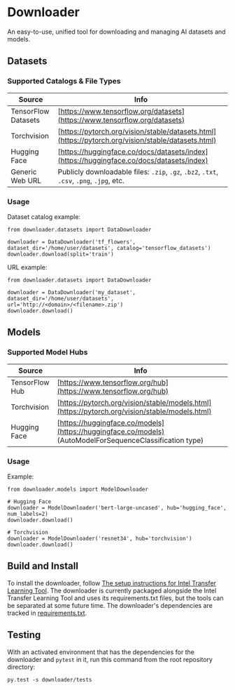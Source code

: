 # Downloader

An easy-to-use, unified tool for downloading and managing AI datasets and models.

## Datasets

### Supported Catalogs & File Types

| Source | Info |
|----------|-----------|
| TensorFlow Datasets | [https://www.tensorflow.org/datasets](https://www.tensorflow.org/datasets) |
| Torchvision | [https://pytorch.org/vision/stable/datasets.html](https://pytorch.org/vision/stable/datasets.html) |
| Hugging Face | [https://huggingface.co/docs/datasets/index](https://huggingface.co/docs/datasets/index) |
| Generic Web URL | Publicly downloadable files: `.zip`, `.gz`, `.bz2`, `.txt`, `.csv`, `.png`, `.jpg`, etc. |

### Usage

Dataset catalog example:
```
from downloader.datasets import DataDownloader

downloader = DataDownloader('tf_flowers', dataset_dir='/home/user/datasets', catalog='tensorflow_datasets')
downloader.download(split='train')
```

URL example:
```
from downloader.datasets import DataDownloader

downloader = DataDownloader('my_dataset', dataset_dir='/home/user/datasets', url='http://<domain>/<filename>.zip')
downloader.download()
```

## Models

### Supported Model Hubs

| Source | Info |
|----------|-----------|
| TensorFlow Hub | [https://www.tensorflow.org/hub](https://www.tensorflow.org/hub) |
| Torchvision | [https://pytorch.org/vision/stable/models.html](https://pytorch.org/vision/stable/models.html) |
| Hugging Face | [https://huggingface.co/models](https://huggingface.co/models) (AutoModelForSequenceClassification type) |

### Usage

Example:
```
from downloader.models import ModelDownloader

# Hugging Face
downloader = ModelDownloader('bert-large-uncased', hub='hugging_face', num_labels=2)
downloader.download()

# Torchvision
downloader = ModelDownloader('resnet34', hub='torchvision')
downloader.download()
```

## Build and Install

To install the downloader, follow [The setup instructions for Intel Transfer Learning Tool](/README.md#build-and-install). The downloader is currently
packaged alongside the Intel Transfer Learning Tool and uses its requirements.txt files, but the tools can be separated at some future time. The
downloader's dependencies are tracked in [requirements.txt](requirements.txt).

## Testing
With an activated environment that has the dependencies for the downloader and `pytest` in it, run this command from
the root repository directory:

```
py.test -s downloader/tests
```
